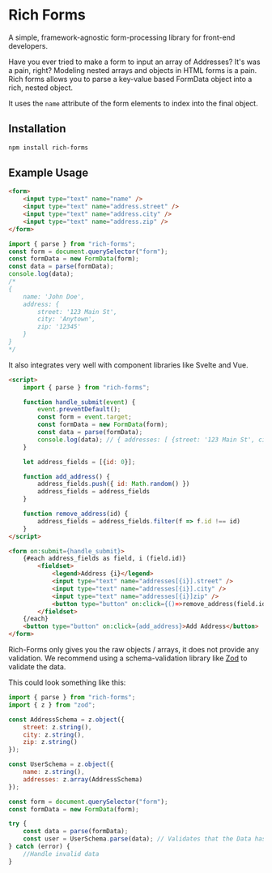 # Rich Forms

A simple, framework-agnostic form-processing library for front-end developers.

Have you ever tried to make a form to input an array of Addresses? It's was a pain, right?
Modeling nested arrays and objects in HTML forms is a pain. Rich forms allows you to parse
a key-value based FormData object into a rich, nested object.

It uses the `name` attribute of the form elements to index into the final object.

## Installation

```bash
npm install rich-forms
```

## Example Usage

```html
<form>
	<input type="text" name="name" />
	<input type="text" name="address.street" />
	<input type="text" name="address.city" />
	<input type="text" name="address.zip" />
</form>
```

```javascript
import { parse } from "rich-forms";
const form = document.querySelector("form");
const formData = new FormData(form);
const data = parse(formData);
console.log(data);
/* 
{ 
    name: 'John Doe', 
    address: { 
        street: '123 Main St', 
        city: 'Anytown', 
        zip: '12345' 
    }
}
*/
```

It also integrates very well with component libraries like Svelte and Vue.

```html
<script>
    import { parse } from "rich-forms";

    function handle_submit(event) {
        event.preventDefault();
        const form = event.target;
        const formData = new FormData(form);
        const data = parse(formData);
        console.log(data); // { addresses: [ {street: '123 Main St', city: 'Anytown', zip: '12345'}] }
    }

    let address_fields = [{id: 0}];

    function add_address() {
        address_fields.push({ id: Math.random() })
        address_fields = address_fields
    }

    function remove_address(id) {
        address_fields = address_fields.filter(f => f.id !== id)
    }
</script>

<form on:submit={handle_submit}>
    {#each address_fields as field, i (field.id)}
        <fieldset>
            <legend>Address {i}</legend>
            <input type="text" name="addresses[{i}].street" />
            <input type="text" name="addresses[{i}].city" />
            <input type="text" name="addresses[{i}]zip" />
            <button type="button" on:click={()=>remove_address(field.id)}>Remove Address</button>
        </fieldset>
    {/each}
    <button type="button" on:click={add_address}>Add Address</button>
</form>
```

Rich-Forms only gives you the raw objects / arrays, it does not provide any validation. We recommend using
a schema-validation library like [Zod](https://www.zod.dev/) to validate the data.

This could look something like this:

```javascript
import { parse } from "rich-forms";
import { z } from "zod";

const AddressSchema = z.object({
	street: z.string(),
	city: z.string(),
	zip: z.string()
});

const UserSchema = z.object({
	name: z.string(),
	addresses: z.array(AddressSchema)
});

const form = document.querySelector("form");
const formData = new FormData(form);

try {
	const data = parse(formData);
	const user = UserSchema.parse(data); // Validates that the Data has the correct shape. Returned object is typed.
} catch (error) {
	//Handle invalid data
}
```
